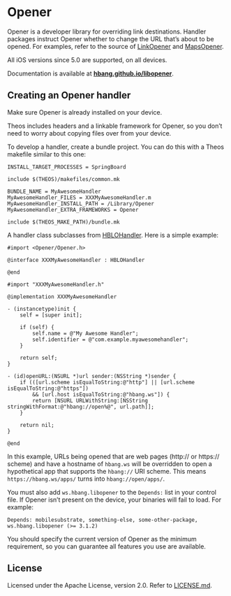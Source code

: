 # Opener
Opener is a developer library for overriding link destinations. Handler packages instruct Opener whether to change the URL that’s about to be opened. For examples, refer to the source of [LinkOpener](https://github.com/hbang/LinkOpener) and [MapsOpener](https://github.com/hbang/MapsOpener).

All iOS versions since 5.0 are supported, on all devices.

Documentation is available at **[hbang.github.io/libopener](https://hbang.github.io/libopener/)**.

## Creating an Opener handler
Make sure Opener is already installed on your device.

Theos includes headers and a linkable framework for Opener, so you don’t need to worry about copying files over from your device.

To develop a handler, create a bundle project. You can do this with a Theos makefile similar to this one:

```make
INSTALL_TARGET_PROCESSES = SpringBoard

include $(THEOS)/makefiles/common.mk

BUNDLE_NAME = MyAwesomeHandler
MyAwesomeHandler_FILES = XXXMyAwesomeHandler.m
MyAwesomeHandler_INSTALL_PATH = /Library/Opener
MyAwesomeHandler_EXTRA_FRAMEWORKS = Opener

include $(THEOS_MAKE_PATH)/bundle.mk
```

A handler class subclasses from [HBLOHandler](https://hbang.github.io/libopener/Classes/HBLOHandler.html). Here is a simple example:

```objc
#import <Opener/Opener.h>

@interface XXXMyAwesomeHandler : HBLOHandler

@end
```

```objc
#import "XXXMyAwesomeHandler.h"

@implementation XXXMyAwesomeHandler

- (instancetype)init {
	self = [super init];

	if (self) {
		self.name = @"My Awesome Handler";
		self.identifier = @"com.example.myawesomehandler";
	}

	return self;
}

- (id)openURL:(NSURL *)url sender:(NSString *)sender {
	if (([url.scheme isEqualToString:@"http"] || [url.scheme isEqualToString:@"https"])
		&& [url.host isEqualToString:@"hbang.ws"]) {
		return [NSURL URLWithString:[NSString stringWithFormat:@"hbang://open%@", url.path]];
	}

	return nil;
}

@end
```

In this example, URLs being opened that are web pages (http:// or https:// scheme) and have a hostname of `hbang.ws` will be overridden to open a hypothetical app that supports the `hbang://` URI scheme. This means `https://hbang.ws/apps/` turns into `hbang://open/apps/`.

You must also add `ws.hbang.libopener` to the `Depends:` list in your control file. If Opener isn’t present on the device, your binaries will fail to load. For example:

```
Depends: mobilesubstrate, something-else, some-other-package, ws.hbang.libopener (>= 3.1.2)
```

You should specify the current version of Opener as the minimum requirement, so you can guarantee all features you use are available.

## License
Licensed under the Apache License, version 2.0. Refer to [LICENSE.md](LICENSE.md).
